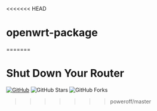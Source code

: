 <<<<<<< HEAD
# openwrt-package
=======
# Shut Down Your Router
[![GitHub](https://img.shields.io/github/license/esirplayground/luci-app-poweroff?label=LICENSE&logo=github&logoColor=%20)](https://github.com/esirplayground/luci-app-poweroff/blob/master/LICENSE)
![GitHub Stars](https://img.shields.io/github/stars/esirplayground/luci-app-poweroff.svg?style=flat&logo=appveyor&label=Stars&logo=github)
![GitHub Forks](https://img.shields.io/github/forks/esirplayground/luci-app-poweroff.svg?style=flat&logo=appveyor&label=Forks&logo=github)
>>>>>>> poweroff/master
